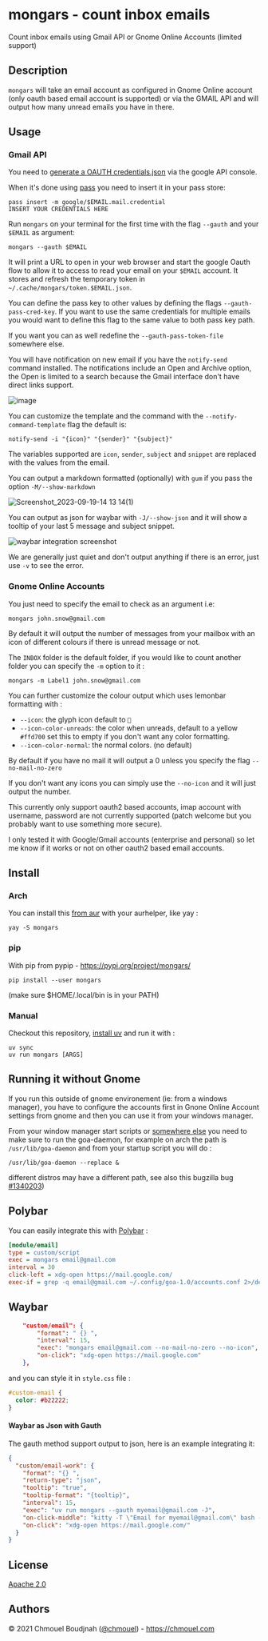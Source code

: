 # mongars - count inbox emails

Count inbox emails using Gmail API or Gnome Online Accounts (limited support)

## Description

`mongars` will take an email account as configured in Gnome Online account
(only oauth based email account is supported) or via the GMAIL API and will
output how many unread emails you have in there.

## Usage

### Gmail API

You need to [generate a OAUTH
credentials.json](https://developers.google.com/workspace/guides/create-credentials)
via the google API console.

When it's done using [pass](https://www.passwordstore.org/) you need to insert
it in your pass store:

```shell
pass insert -m google/$EMAIL.mail.credential
INSERT YOUR CREDENTIALS HERE
```

Run `mongars` on your terminal for the first time with the flag `--gauth` and
your `$EMAIL` as argument:

```shell
mongars --gauth $EMAIL
```

It will print a URL to open in your web browser and start the google Oauth flow
to allow it to access to read your email on your `$EMAIL` account. It stores and
refresh the temporary token in `~/.cache/mongars/token.$EMAIL.json`.

You can define the pass key to other values by defining the flags
`--gauth-pass-cred-key`. If you want to use the same credentials for multiple
emails you would want to define this flag to the same value to both pass key
path.

If you want you can as well redefine the `--gauth-pass-token-file` somewhere else.

You will have notification on new email if you have the `notify-send`
command installed. The notifications include an Open and Archive option,
the Open is limited to a search because the Gmail interface don't have direct links support.

![image](https://github.com/chmouel/mongars/assets/98980/f7106411-4272-4c1a-801c-6c9c13b57d79)

You can customize the template and the command with the
`--notify-command-template` flag the default is:

`notify-send -i "{icon}" "{sender}" "{subject}"`

The variables supported are `icon`, `sender`, `subject` and `snippet`
are replaced with the values from the email.

You can output a markdown formatted (optionally) with `gum` if you pass the
option `-M/--show-markdown`

![Screenshot_2023-09-19-14 13 14(1)](https://github.com/chmouel/mongars/assets/98980/fcd49e1f-fbc6-45ed-bd9c-d6780dbcbd5a)

You can output as json for waybar with `-J/--show-json` and it will show a
tooltip of your last 5 message and subject snippet.

![waybar integration screenshot](https://github.com/chmouel/mongars/assets/98980/79f200a6-1b71-4654-b424-65c36a85e2e5)

We are generally just quiet and don't output anything if there is an error,
just use `-v` to see the error.

### Gnome Online Accounts

You just need to specify the email to check as an argument i.e:

```shell
mongars john.snow@gmail.com
```

By default it will output the number of messages from your mailbox with an icon of different
colours if there is unread message or not.

The `INBOX` folder is the default folder, if you would like to count another folder you can specify the `-m` option to it :

```shell
mongars -m Label1 john.snow@gmail.com
```

You can further customize the colour output which uses lemonbar formatting with :

- `--icon`: the glyph icon default to ``
- `--icon-color-unreads`: the color when unreads, default to a yellow `#ffd700` set this to empty if you don't want any color formatting.
- `--icon-color-normal`: the normal colors. (no default)

By default if you have no mail it will output a 0 unless you specify the flag `--no-mail-no-zero`

If you don't want any icons you can simply use the `--no-icon` and it will just output the number.

This currently only support oauth2 based accounts, imap account with username,
password are not currently supported (patch welcome but you probably want to use
something more secure).

I only tested it with Google/Gmail accounts (enterprise and personal) so let me
know if it works or not on other oauth2 based email accounts.

## Install

### Arch

You can install this [from aur](https://aur.archlinux.org/packages/mongars) with your aurhelper, like yay :

```
yay -S mongars
```

### pip

With pip from pypip - <https://pypi.org/project/mongars/>

```
pip install --user mongars
```

(make sure $HOME/.local/bin is in your PATH)

### Manual

Checkout this repository, [install uv](https://docs.astral.sh/uv/getting-started/installation/) and run it with :

```shell
uv sync
uv run mongars [ARGS]
```

## Running it without Gnome

If you run this outside of gnome environement (ie: from a windows manager), you have to configure the accounts
first in Gnone Online Account settings from gnome and then you can use it from your windows manager.

From your window manager start scripts or [somewhere else](https://wiki.archlinux.org/title/Xinit) you need to make sure to run the goa-daemon, for example on arch the path is `/usr/lib/goa-daemon` and from your startup script you will do :

```shell
/usr/lib/goa-daemon --replace &
```

different distros may have a different path, see also this bugzilla bug
[#1340203](https://bugzilla.redhat.com/show_bug.cgi?id=1340203))

## Polybar

You can easily integrate this with [Polybar](https://github.com/polybar/polybar) :

```ini
[module/email]
type = custom/script
exec = mongars email@gmail.com
interval = 30
click-left = xdg-open https://mail.google.com/
exec-if = grep -q email@gmail.com ~/.config/goa-1.0/accounts.conf 2>/dev/null && ping -c1 mail.google.com
```

## Waybar

```json
    "custom/email": {
        "format": " {} ",
        "interval": 15,
        "exec": "mongars email@gmail.com --no-mail-no-zero --no-icon",
        "on-click": "xdg-open https://mail.google.com"
    },
```

and you can style it in `style.css` file :

```css
#custom-email {
  color: #b22222;
}
```

#### Waybar as Json with Gauth

The gauth method support output to json, here is an example integrating it:

```json
{
  "custom/email-work": {
    "format": "{} ",
    "return-type": "json",
    "tooltip": "true",
    "tooltip-format": "{tooltip}",
    "interval": 15,
    "exec": "uv run mongars --gauth myemail@gmail.com -J",
    "on-click-middle": "kitty -T \"Email for myemail@gmail.com\" bash -c \"mongars --gauth myemail@gmail.com -M|less -R\"",
    "on-click": "xdg-open https://mail.google.com/"
  }
}
```

## License

[Apache 2.0](./LICENSE)

## Authors

© 2021 Chmouel Boudjnah ([@chmouel](https://twitter.com/chmouel)) - <https://chmouel.com>
